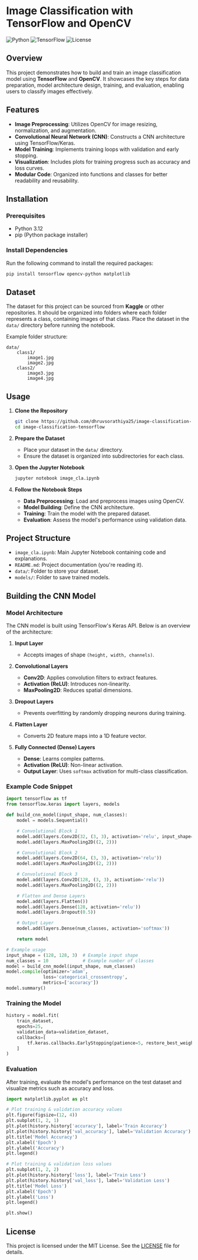 # Image Classification with TensorFlow and OpenCV

![Python](https://img.shields.io/badge/python-3.12-blue.svg)
![TensorFlow](https://img.shields.io/badge/TensorFlow-2.x-orange.svg)
![License](https://img.shields.io/badge/license-MIT-green.svg)

## Overview

This project demonstrates how to build and train an image classification model using **TensorFlow** and **OpenCV**. It showcases the key steps for data preparation, model architecture design, training, and evaluation, enabling users to classify images effectively.

## Features

- **Image Preprocessing**: Utilizes OpenCV for image resizing, normalization, and augmentation.
- **Convolutional Neural Network (CNN)**: Constructs a CNN architecture using TensorFlow/Keras.
- **Model Training**: Implements training loops with validation and early stopping.
- **Visualization**: Includes plots for training progress such as accuracy and loss curves.
- **Modular Code**: Organized into functions and classes for better readability and reusability.

## Installation

### Prerequisites

- Python 3.12
- pip (Python package installer)

### Install Dependencies

Run the following command to install the required packages:

```bash
pip install tensorflow opencv-python matplotlib
```

## Dataset
The dataset for this project can be sourced from **Kaggle** or other repositories. It should be organized into folders where each folder represents a class, containing images of that class. Place the dataset in the `data/` directory before running the notebook.

Example folder structure:
```
data/
    class1/
        image1.jpg
        image2.jpg
    class2/
        image3.jpg
        image4.jpg
```


## Usage

1. **Clone the Repository**

   ```bash
   git clone https://github.com/dhruvsorathiya25/image-classification-tensorflow.git
   cd image-classification-tensorflow
   ```

2. **Prepare the Dataset**

   - Place your dataset in the `data/` directory.
   - Ensure the dataset is organized into subdirectories for each class.

3. **Open the Jupyter Notebook**
   ```bash
   jupyter notebook image_cla.ipynb
   ```
4. **Follow the Notebook Steps**
   - **Data Preprocessing**: Load and preprocess images using OpenCV.
   - **Model Building**: Define the CNN architecture.
   - **Training**: Train the model with the prepared dataset.
   - **Evaluation**: Assess the model's performance using validation data.

## Project Structure

- `image_cla.ipynb`: Main Jupyter Notebook containing code and explanations.
- `README.md`: Project documentation (you're reading it).
- `data/`: Folder to store your dataset.
- `models/`: Folder to save trained models.

## Building the CNN Model

### Model Architecture

The CNN model is built using TensorFlow's Keras API. Below is an overview of the architecture:

1. **Input Layer**

   - Accepts images of shape `(height, width, channels)`.

2. **Convolutional Layers**

   - **Conv2D**: Applies convolution filters to extract features.
   - **Activation (ReLU)**: Introduces non-linearity.
   - **MaxPooling2D**: Reduces spatial dimensions.

3. **Dropout Layers**

   - Prevents overfitting by randomly dropping neurons during training.

4. **Flatten Layer**

   - Converts 2D feature maps into a 1D feature vector.

5. **Fully Connected (Dense) Layers**
   - **Dense**: Learns complex patterns.
   - **Activation (ReLU)**: Non-linear activation.
   - **Output Layer**: Uses `softmax` activation for multi-class classification.

### Example Code Snippet

```python
import tensorflow as tf
from tensorflow.keras import layers, models

def build_cnn_model(input_shape, num_classes):
    model = models.Sequential()

    # Convolutional Block 1
    model.add(layers.Conv2D(32, (3, 3), activation='relu', input_shape=input_shape))
    model.add(layers.MaxPooling2D((2, 2)))

    # Convolutional Block 2
    model.add(layers.Conv2D(64, (3, 3), activation='relu'))
    model.add(layers.MaxPooling2D((2, 2)))

    # Convolutional Block 3
    model.add(layers.Conv2D(128, (3, 3), activation='relu'))
    model.add(layers.MaxPooling2D((2, 2)))

    # Flatten and Dense Layers
    model.add(layers.Flatten())
    model.add(layers.Dense(128, activation='relu'))
    model.add(layers.Dropout(0.5))

    # Output Layer
    model.add(layers.Dense(num_classes, activation='softmax'))

    return model

# Example usage
input_shape = (128, 128, 3)  # Example input shape
num_classes = 10             # Example number of classes
model = build_cnn_model(input_shape, num_classes)
model.compile(optimizer='adam',
              loss='categorical_crossentropy',
              metrics=['accuracy'])
model.summary()
```

### Training the Model

```python
history = model.fit(
    train_dataset,
    epochs=25,
    validation_data=validation_dataset,
    callbacks=[
        tf.keras.callbacks.EarlyStopping(patience=5, restore_best_weights=True)
    ]
)
```

### Evaluation

After training, evaluate the model's performance on the test dataset and visualize metrics such as accuracy and loss.

```python
import matplotlib.pyplot as plt

# Plot training & validation accuracy values
plt.figure(figsize=(12, 4))
plt.subplot(1, 2, 1)
plt.plot(history.history['accuracy'], label='Train Accuracy')
plt.plot(history.history['val_accuracy'], label='Validation Accuracy')
plt.title('Model Accuracy')
plt.xlabel('Epoch')
plt.ylabel('Accuracy')
plt.legend()

# Plot training & validation loss values
plt.subplot(1, 2, 2)
plt.plot(history.history['loss'], label='Train Loss')
plt.plot(history.history['val_loss'], label='Validation Loss')
plt.title('Model Loss')
plt.xlabel('Epoch')
plt.ylabel('Loss')
plt.legend()

plt.show()
```

## License

This project is licensed under the MIT License. See the [LICENSE](LICENSE) file for details.
